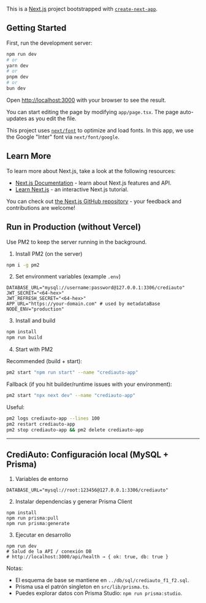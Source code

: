 This is a [Next.js](https://nextjs.org) project bootstrapped with [`create-next-app`](https://nextjs.org/docs/app/api-reference/cli/create-next-app).

## Getting Started

First, run the development server:

```bash
npm run dev
# or
yarn dev
# or
pnpm dev
# or
bun dev
```

Open [http://localhost:3000](http://localhost:3000) with your browser to see the result.

You can start editing the page by modifying `app/page.tsx`. The page auto-updates as you edit the file.

This project uses [`next/font`](https://nextjs.org/docs/app/building-your-application/optimizing/fonts) to optimize and load fonts. In this app, we use the Google "Inter" font via `next/font/google`.

## Learn More

To learn more about Next.js, take a look at the following resources:

- [Next.js Documentation](https://nextjs.org/docs) - learn about Next.js features and API.
- [Learn Next.js](https://nextjs.org/learn) - an interactive Next.js tutorial.

You can check out [the Next.js GitHub repository](https://github.com/vercel/next.js) - your feedback and contributions are welcome!

## Run in Production (without Vercel)

Use PM2 to keep the server running in the background.

1) Install PM2 (on the server)

```bash
npm i -g pm2
```

2) Set environment variables (example `.env`)

```env
DATABASE_URL="mysql://username:password@127.0.0.1:3306/crediauto"
JWT_SECRET="<64-hex>"
JWT_REFRESH_SECRET="<64-hex>"
APP_URL="https://your-domain.com" # used by metadataBase
NODE_ENV="production"
```

3) Install and build

```bash
npm install
npm run build
```

4) Start with PM2

Recommended (build + start):

```bash
pm2 start "npm run start" --name "crediauto-app"
```

Fallback (if you hit builder/runtime issues with your environment):

```bash
pm2 start "npx next dev" --name "crediauto-app"
```

Useful:

```bash
pm2 logs crediauto-app --lines 100
pm2 restart crediauto-app
pm2 stop crediauto-app && pm2 delete crediauto-app
```

---

## CrediAuto: Configuración local (MySQL + Prisma)

1) Variables de entorno

```
DATABASE_URL="mysql://root:123456@127.0.0.1:3306/crediauto"
```

2) Instalar dependencias y generar Prisma Client

```
npm install
npm run prisma:pull
npm run prisma:generate
```

3) Ejecutar en desarrollo

```
npm run dev
# Salud de la API / conexión DB
# http://localhost:3000/api/health → { ok: true, db: true }
```

Notas:
- El esquema de base se mantiene en `../db/sql/crediauto_f1_f2.sql`.
- Prisma usa el patrón singleton en `src/lib/prisma.ts`.
- Puedes explorar datos con Prisma Studio: `npm run prisma:studio`.
